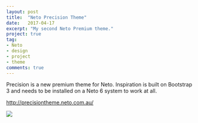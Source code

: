 ```yaml
---
layout: post
title:  "Neto Precision Theme"
date:   2017-04-17
excerpt: "My second Neto Premium theme."
project: true
tag:
- Neto
- design
- project
- theme
comments: true
---
```


Precision is a new premium theme for Neto. Inspiration is built on Bootstrap 3 and needs to be installed on a Neto 6 system to work at all.

http://precisiontheme.neto.com.au/

![](https://assets.netohq.com/cms/themes/theme-precision.jpg?mtime=20171102144336)
